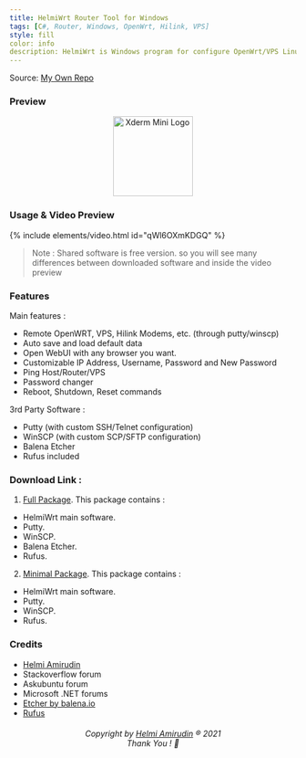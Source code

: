 ```yaml
---
title: HelmiWrt Router Tool for Windows
tags: [C#, Router, Windows, OpenWrt, Hilink, VPS]
style: fill
color: info
description: HelmiWrt is Windows program for configure OpenWrt/VPS Linux/Hilink Modems written in C#.
---
```


Source: [My Own Repo](https://github.com/helmiau/helmiwrt-tool-free#readme)

### Preview
<p align="center">
  <img src="https://user-images.githubusercontent.com/20932301/129487262-21097eaa-dda2-4de2-8788-938e440f41fe.png" height="140" alt="Xderm Mini Logo"/>
</p>

### Usage & Video Preview
{% include elements/video.html id="qWl6OXmKDGQ" %}

> Note : Shared software is free version. so you will see many differences between downloaded software and inside the video preview

### Features
Main features :
- Remote OpenWRT, VPS, Hilink Modems, etc. (through putty/winscp)
- Auto save and load default data
- Open WebUI with any browser you want.
- Customizable IP Address, Username, Password and New Password
- Ping Host/Router/VPS
- Password changer
- Reboot, Shutdown, Reset commands

3rd Party Software :
- Putty (with custom SSH/Telnet configuration)
- WinSCP (with custom SCP/SFTP configuration)
- Balena Etcher
- Rufus included

### Download Link :
1. [Full Package](https://github.com/helmiau/helmiwrt-tool-free/releases/download/v1.0/HelmiWrt-Tool-Free+Etcher.zip). This package contains :
  - HelmiWrt main software.
  - Putty.
  - WinSCP.
  - Balena Etcher.
  - Rufus.
2. [Minimal Package](https://github.com/helmiau/helmiwrt-tool-free/releases/download/v1.0/HelmiWrt-Tool-Free.zip). This package contains :
  - HelmiWrt main software.
  - Putty.
  - WinSCP.
  - Rufus.

### Credits
- [Helmi Amirudin](http://www.helmiau.com)
- Stackoverflow forum
- Askubuntu forum
- Microsoft .NET forums
- [Etcher by balena.io](https://github.com/balena-io/etcher/releases)
- [Rufus](https://rufus.ie/downloads/)

<h6 align="center">Copyright by <a href="http://www.helmiau.com">Helmi Amirudin</a> ® 2021 <br> Thank You ! 🤝</h6>
